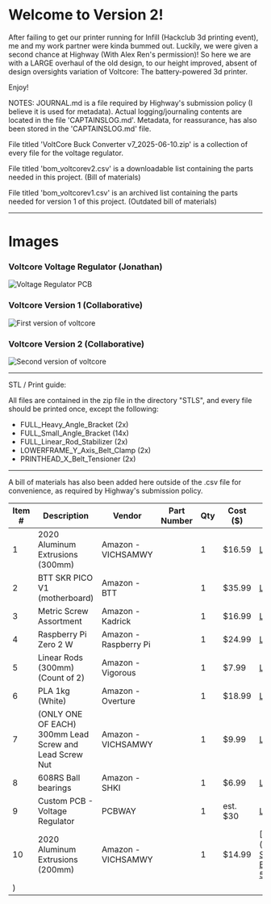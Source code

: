 # Welcome to Version 2!

After failing to get our printer running for Infill (Hackclub 3d printing event), me and my work partner were kinda bummed out.
Luckily, we were given a second chance at Highway (With Alex Ren's permission)! So here we are with a LARGE overhaul of the old design, to our height improved, absent of design
oversights variation of Voltcore: The battery-powered 3d printer.

Enjoy!

NOTES: JOURNAL.md is a file required by Highway's submission policy (I believe it is used for metadata). Actual logging/journaling contents are located in the file 'CAPTAINSLOG.md'. Metadata, for reassurance, has also been stored in the 'CAPTAINSLOG.md' file.

File titled 'VoltCore Buck Converter v7_2025-06-10.zip' is a collection of every file for the voltage regulator.

File titled 'bom_voltcorev2.csv' is a downloadable list containing the parts needed in this project. (Bill of materials)

File titled 'bom_voltcorev1.csv' is an archived list containing the parts needed for version 1 of this project. (Outdated bill of materials)

---

# Images

### Voltcore Voltage Regulator (Jonathan)
![Voltage Regulator PCB](https://hc-cdn.hel1.your-objectstorage.com/s/v3/a33e2f25f2253e9198963682a06892cc19f41281_image.png)

### Voltcore Version 1 (Collaborative)
![First version of voltcore](https://hc-cdn.hel1.your-objectstorage.com/s/v3/1938e6dfb0fd1e251fb0e90e52e3a4a60d97b48b_image.png)

### Voltcore Version 2 (Collaborative)
![Second version of voltcore](https://hc-cdn.hel1.your-objectstorage.com/s/v3/e7ed24782be683a56ceb965632b9206521e7cefd_image.png)

---

STL / Print guide:

All files are contained in the zip file in the directory "STLS", and every file should be printed once, except the following:
- FULL_Heavy_Angle_Bracket (2x)
- FULL_Small_Angle_Bracket (14x)
- FULL_Linear_Rod_Stabilizer (2x)
- LOWERFRAME_Y_Axis_Belt_Clamp (2x)
- PRINTHEAD_X_Belt_Tensioner (2x)

---

A bill of materials has also been added here outside of the .csv file for convenience, as required by Highway's submission policy.

| Item # | Description                             | Vendor                | Part Number | Qty | Cost ($) | Purchase Link                                                                                  |
|--------|-----------------------------------------|------------------------|-------------|-----|----------|------------------------------------------------------------------------------------------------|
| 1      | 2020 Aluminum Extrusions (300mm)                       | Amazon - VICHSAMWY    |           | 1   | $16.59   | [Link](https://www.amazon.com/European-Standard-Anodized-Aluminum-Extrusion/dp/B099N5HLM1) |
| 2      | BTT SKR PICO V1 (motherboard)                          | Amazon - BTT          |           | 1   | $35.99   | [Link](https://www.amazon.com/BIGTREETECH-Controller-Raspberry-Printing-Motherboard/dp/B09MYKL9MP) |
| 3      | Metric Screw Assortment                                | Amazon - Kadrick      |           | 1   | $16.99   | [Link](https://www.amazon.com/Kadrick-Assortment-M2-M3-M4/dp/B0CQJZCC9T) |
| 4      | Raspberry Pi Zero 2 W                                  | Amazon - Raspberry Pi |           | 1   | $24.99   | [Link](https://www.amazon.com/Raspberry-Zero-Bluetooth-RPi-2W/dp/B09LH5SBPS) |
| 5      | Linear Rods (300mm) (Count of 2)                       | Amazon - Vigorous     |           | 1   | $7.99    | [Link](https://www.amazon.com/8mm-300mm-Vigorous-Hardened-Printer/dp/B0CG37KS93) |
| 6      | PLA 1kg (White)                                        | Amazon - Overture     |           | 1   | $18.99   | [Link](https://www.amazon.com/OVERTURE-Filament-Printer-Dimensional-Accuracy/dp/B089S1HB8K) |
| 7      | (ONLY ONE OF EACH) 300mm Lead Screw and Lead Screw Nut | Amazon - VICHSAMWY    |           | 1   | $9.99    | [Link](https://www.amazon.com/dp/B0BWYH5ZKG) |
| 8      | 608RS Ball bearings                                    | Amazon - SHKI         |           | 1   | $6.99    | [Link](https://www.amazon.com/SHKI/dp/B09PKD8QZZ) |
| 9      | Custom PCB - Voltage Regulator                         | PCBWAY                |           | 1   | est. $30 | [Link](https://www.pcbway.com/) |
| 10     | 2020 Aluminum Extrusions (200mm)                       | Amazon - VICHSAMWY    |           | 1   | $14.99   | [Link](https://www.amazon.com/European-Standard-Anodized-Aluminum-Extrusion/dp/B09JSNM85H/147-5007961-6940856
)|
